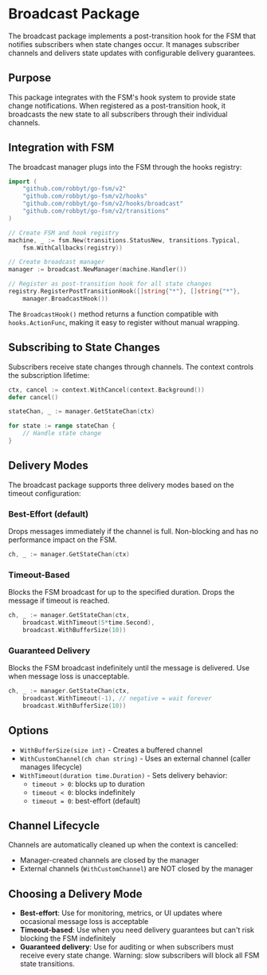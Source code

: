 # Broadcast Package

The broadcast package implements a post-transition hook for the FSM that notifies subscribers when state changes occur. It manages subscriber channels and delivers state updates with configurable delivery guarantees.

## Purpose

This package integrates with the FSM's hook system to provide state change notifications. When registered as a post-transition hook, it broadcasts the new state to all subscribers through their individual channels.

## Integration with FSM

The broadcast manager plugs into the FSM through the hooks registry:

```go
import (
	"github.com/robbyt/go-fsm/v2"
	"github.com/robbyt/go-fsm/v2/hooks"
	"github.com/robbyt/go-fsm/v2/hooks/broadcast"
	"github.com/robbyt/go-fsm/v2/transitions"
)

// Create FSM and hook registry
machine, _ := fsm.New(transitions.StatusNew, transitions.Typical,
	fsm.WithCallbacks(registry))

// Create broadcast manager
manager := broadcast.NewManager(machine.Handler())

// Register as post-transition hook for all state changes
registry.RegisterPostTransitionHook([]string{"*"}, []string{"*"},
	manager.BroadcastHook())
```

The `BroadcastHook()` method returns a function compatible with `hooks.ActionFunc`, making it easy to register without manual wrapping.

## Subscribing to State Changes

Subscribers receive state changes through channels. The context controls the subscription lifetime:

```go
ctx, cancel := context.WithCancel(context.Background())
defer cancel()

stateChan, _ := manager.GetStateChan(ctx)

for state := range stateChan {
	// Handle state change
}
```

## Delivery Modes

The broadcast package supports three delivery modes based on the timeout configuration:

### Best-Effort (default)
Drops messages immediately if the channel is full. Non-blocking and has no performance impact on the FSM.

```go
ch, _ := manager.GetStateChan(ctx)
```

### Timeout-Based
Blocks the FSM broadcast for up to the specified duration. Drops the message if timeout is reached.

```go
ch, _ := manager.GetStateChan(ctx,
	broadcast.WithTimeout(5*time.Second),
	broadcast.WithBufferSize(10))
```

### Guaranteed Delivery
Blocks the FSM broadcast indefinitely until the message is delivered. Use when message loss is unacceptable.

```go
ch, _ := manager.GetStateChan(ctx,
	broadcast.WithTimeout(-1), // negative = wait forever
	broadcast.WithBufferSize(10))
```

## Options

- `WithBufferSize(size int)` - Creates a buffered channel
- `WithCustomChannel(ch chan string)` - Uses an external channel (caller manages lifecycle)
- `WithTimeout(duration time.Duration)` - Sets delivery behavior:
  - `timeout > 0`: blocks up to duration
  - `timeout < 0`: blocks indefinitely
  - `timeout = 0`: best-effort (default)

## Channel Lifecycle

Channels are automatically cleaned up when the context is cancelled:
- Manager-created channels are closed by the manager
- External channels (`WithCustomChannel`) are NOT closed by the manager

## Choosing a Delivery Mode

- **Best-effort**: Use for monitoring, metrics, or UI updates where occasional message loss is acceptable
- **Timeout-based**: Use when you need delivery guarantees but can't risk blocking the FSM indefinitely
- **Guaranteed delivery**: Use for auditing or when subscribers must receive every state change. Warning: slow subscribers will block all FSM state transitions.
